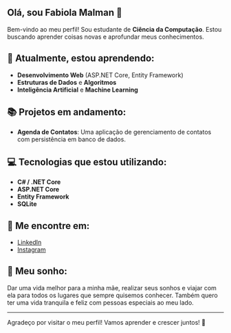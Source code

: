 ## Olá, sou Fabiola Malman 👋

Bem-vindo ao meu perfil! Sou estudante de **Ciência da Computação**. Estou buscando aprender coisas novas e aprofundar meus conhecimentos. 

## 🌱 Atualmente, estou aprendendo:
- **Desenvolvimento Web** (ASP.NET Core, Entity Framework)
- **Estruturas de Dados** e **Algoritmos**
- **Inteligência Artificial** e **Machine Learning**
  
## 📚 Projetos em andamento:
- **Agenda de Contatos**: Uma aplicação de gerenciamento de contatos com persistência em banco de dados.
  
## 💻 Tecnologias que estou utilizando:
- **C# / .NET Core**
- **ASP.NET Core**
- **Entity Framework**
- **SQLite**

## 🔗 Me encontre em:
- [LinkedIn](https://www.linkedin.com/in/fabiola-malman)
- [Instagram](https://www.instagram.com/fabiolamalman/)

## 🎯 Meu sonho:
Dar uma vida melhor para a minha mãe, realizar seus sonhos e viajar com ela para todos os lugares que sempre quisemos conhecer. Também quero ter uma vida tranquila e feliz com pessoas especiais ao meu lado.

---

Agradeço por visitar o meu perfil! Vamos aprender e crescer juntos! 🚀
